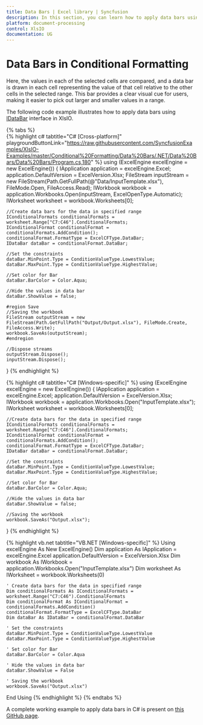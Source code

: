 ```yaml
---
title: Data Bars | Excel library | Syncfusion
description: In this section, you can learn how to apply data bars using conditional formatting in an Excel document with XlsIO
platform: document-processing
control: XlsIO
documentation: UG
---
```


# Data Bars in Conditional Formatting

Here, the values in each of the selected cells are compared, and a data bar is drawn in each cell representing the value of that cell relative to the other cells in the selected range. This bar provides a clear visual cue for users, making it easier to pick out larger and smaller values in a range.

The following code example illustrates how to apply data bars using [IDataBar](https://help.syncfusion.com/cr/file-formats/Syncfusion.XlsIO.IDataBar.html) interface in XlsIO.

{% tabs %}  
{% highlight c# tabtitle="C# [Cross-platform]" playgroundButtonLink="https://raw.githubusercontent.com/SyncfusionExamples/XlsIO-Examples/master/Conditional%20Formatting/Data%20Bars/.NET/Data%20Bars/Data%20Bars/Program.cs,180" %}
using (ExcelEngine excelEngine = new ExcelEngine())
{
	IApplication application = excelEngine.Excel;
	application.DefaultVersion = ExcelVersion.Xlsx;
	FileStream inputStream = new FileStream(Path.GetFullPath(@"Data/InputTemplate.xlsx"), FileMode.Open, FileAccess.Read);
	IWorkbook workbook = application.Workbooks.Open(inputStream, ExcelOpenType.Automatic);
	IWorksheet worksheet = workbook.Worksheets[0];

	//Create data bars for the data in specified range
	IConditionalFormats conditionalFormats = worksheet.Range["C7:C46"].ConditionalFormats;
	IConditionalFormat conditionalFormat = conditionalFormats.AddCondition();
	conditionalFormat.FormatType = ExcelCFType.DataBar;
	IDataBar dataBar = conditionalFormat.DataBar;

	//Set the constraints
	dataBar.MinPoint.Type = ConditionValueType.LowestValue;
	dataBar.MaxPoint.Type = ConditionValueType.HighestValue;

	//Set color for Bar
	dataBar.BarColor = Color.Aqua;

	//Hide the values in data bar
	dataBar.ShowValue = false;

	#region Save
	//Saving the workbook
	FileStream outputStream = new FileStream(Path.GetFullPath("Output/Output.xlsx"), FileMode.Create, FileAccess.Write);
	workbook.SaveAs(outputStream);
	#endregion

	//Dispose streams
	outputStream.Dispose();
	inputStream.Dispose();
}
{% endhighlight %}

{% highlight c# tabtitle="C# [Windows-specific]" %}
using (ExcelEngine excelEngine = new ExcelEngine())
{
    IApplication application = excelEngine.Excel;
    application.DefaultVersion = ExcelVersion.Xlsx;
    IWorkbook workbook = application.Workbooks.Open("InputTemplate.xlsx");
    IWorksheet worksheet = workbook.Worksheets[0];

    //Create data bars for the data in specified range
    IConditionalFormats conditionalFormats = worksheet.Range["C7:C46"].ConditionalFormats;
    IConditionalFormat conditionalFormat = conditionalFormats.AddCondition();
    conditionalFormat.FormatType = ExcelCFType.DataBar;
    IDataBar dataBar = conditionalFormat.DataBar;

    //Set the constraints
    dataBar.MinPoint.Type = ConditionValueType.LowestValue;
    dataBar.MaxPoint.Type = ConditionValueType.HighestValue;

    //Set color for Bar
    dataBar.BarColor = Color.Aqua;

    //Hide the values in data bar
    dataBar.ShowValue = false;

    //Saving the workbook
    workbook.SaveAs("Output.xlsx");
}
{% endhighlight %}

{% highlight vb.net tabtitle="VB.NET [Windows-specific]" %}
Using excelEngine As New ExcelEngine()
    Dim application As IApplication = excelEngine.Excel
    application.DefaultVersion = ExcelVersion.Xlsx
    Dim workbook As IWorkbook = application.Workbooks.Open("InputTemplate.xlsx")
    Dim worksheet As IWorksheet = workbook.Worksheets(0)

    ' Create data bars for the data in specified range
    Dim conditionalFormats As IConditionalFormats = worksheet.Range("C7:C46").ConditionalFormats
    Dim conditionalFormat As IConditionalFormat = conditionalFormats.AddCondition()
    conditionalFormat.FormatType = ExcelCFType.DataBar
    Dim dataBar As IDataBar = conditionalFormat.DataBar

    ' Set the constraints
    dataBar.MinPoint.Type = ConditionValueType.LowestValue
    dataBar.MaxPoint.Type = ConditionValueType.HighestValue

    ' Set color for Bar
    dataBar.BarColor = Color.Aqua

    ' Hide the values in data bar
    dataBar.ShowValue = False

    ' Saving the workbook
    workbook.SaveAs("Output.xlsx")
End Using
{% endhighlight %}
{% endtabs %}

A complete working example to apply data bars in C# is present on [this GitHub page](https://github.com/SyncfusionExamples/XlsIO-Examples/tree/master/Conditional%20Formatting/Data%20Bars/.NET/Data%20Bars).